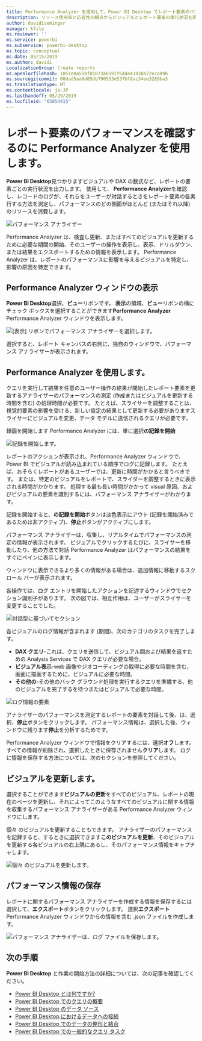 ```yaml
---
title: Performance Analyzer を使用して、Power BI Desktop でレポート要素のパフォーマンスを確認するには
description: リソース使用率と応答性の観点からビジュアルとレポート要素の実行状況を調べる
author: davidiseminger
manager: kfile
ms.reviewer: ''
ms.service: powerbi
ms.subservice: powerbi-desktop
ms.topic: conceptual
ms.date: 05/15/2019
ms.author: davidi
LocalizationGroup: Create reports
ms.openlocfilehash: 1851e0a55bf01073a6591f64de43830a72eca89b
ms.sourcegitcommit: 60dad5aa0d85db790553e537bf8ac34ee3289ba3
ms.translationtype: MT
ms.contentlocale: ja-JP
ms.lasthandoff: 05/29/2019
ms.locfileid: "65854415"
---
```

# <a name="use-performance-analyzer-to-examine-report-element-performance"></a>レポート要素のパフォーマンスを確認するのに Performance Analyzer を使用します。

**Power BI Desktop**見つかりますビジュアルや DAX の数式など、レポートの要素ごとの実行状況を出力します。 使用して、 **Performance Analyzer**を確認し、レコードのログが、それらをユーザーが対話するときをレポート要素の各実行する方法を測定し、パフォーマンスのどの側面がほとんど (またはそれ以降) のリソースを消費します。

![パフォーマンス アナライザー](media/desktop-performance-analyzer/performance-analyzer-01.png)

Performance Analyzer は、検査し更新、またはすべてのビジュアルを更新するために必要な期間の開始、そのユーザーの操作を表示し、表示、ドリルダウン、または結果をエクスポートするための情報を表示します。 Performance Analyzer は、レポートのパフォーマンスに影響を与えるビジュアルを特定し、影響の原因を特定できます。

## <a name="displaying-the-performance-analyzer-pane"></a>Performance Analyzer ウィンドウの表示

**Power BI Desktop**選択、**ビュー**リボンです。 **表示**の領域、**ビュー**リボンの横にチェック ボックスを選択することができます**Performance Analyzer** Performance Analyzer ウィンドウを表示します。

![[表示] リボンでパフォーマンス アナライザーを選択します。](media/desktop-performance-analyzer/performance-analyzer-02.png)

選択すると、レポート キャンバスの右側に、独自のウィンドウで、パフォーマンス アナライザーが表示されます。

## <a name="using-performance-analyzer"></a>Performance Analyzer を使用します。

クエリを実行して結果を任意のユーザー操作の結果が開始したレポート要素を更新するアナライザーのパフォーマンスの測定 (作成またはビジュアルを更新する時間を含む) の処理時間が必要です。 たとえば、スライサーを調整することは、視覚的要素の影響を受ける、新しい設定の結果として更新する必要がありますスライサーにビジュアルを変更、データ モデルに送信されるクエリが必要です。 

録画を開始します Performance Analyzer には、単に選択**の記録を開始**

![記録を開始します。](media/desktop-performance-analyzer/performance-analyzer-03.png)

レポートのアクションが表示され、Performance Analyzer ウィンドウで、Power BI でビジュアルが読み込まれている順序でログに記録します。 たとえば、おそらくレポートがあるユーザーでは、更新に時間がかかると言うべきです。 または、特定のビジュアルをレポートで、スライダーを調整するときに表示される時間がかかります。 処理する最も長い時間がかかって visual 原因、およびビジュアルの要素を識別するには、パフォーマンス アナライザーがわかります。 

記録を開始すると、**の記録を開始**ボタンは淡色表示にアウト (記録を開始済みであるためは非アクティブ)、**停止**ボタンがアクティブにします。 

パフォーマンス アナライザーは、収集し、リアルタイムでパフォーマンスの測定の情報が表示されます。 ビジュアルでクリックするたびに、スライサーを移動したり、他の方法で対話 Performance Analyzer はパフォーマンスの結果をすぐにペインに表示します。

ウィンドウに表示できるより多くの情報がある場合は、追加情報に移動するスクロール バーが表示されます。

各操作では、ログ エントリを開始したアクションを記述するウィンドウでセクション識別子があります。 次の図では、相互作用は、ユーザーがスライサーを変更することでした。

![対話型に基づいてセクション](media/desktop-performance-analyzer/performance-analyzer-04.png)

各ビジュアルのログ情報が含まれます (期間)、次のカテゴリのタスクを完了します。

* **DAX クエリ**-これは、クエリを送信して、ビジュアル間および結果を返すための Analysis Services で DAX クエリが必要な場合。
* **ビジュアル表示**-web 画像やジオコーディングの取得に必要な時間を含む、画面に描画するために、ビジュアルに必要な時間。 
* **その他の**-その他のバック グラウンド処理を実行するクエリを準備する、他のビジュアルを完了するを待つまたはビジュアルで必要な時間。

![ログ情報の要素](media/desktop-performance-analyzer/performance-analyzer-06.png)

アナライザーのパフォーマンスを測定するレポートの要素を対話して後、は、選択、**停止**ボタンをクリックします。 パフォーマンス情報は、選択した後、ウィンドウに残ります**停止**を分析するためです。

Performance Analyzer ウィンドウで情報をクリアするには、選択**オフ**します。 すべての情報が削除され、選択したときに保存されません**クリア**します。 ログに情報を保存する方法については、次のセクションを参照してください。 

## <a name="refreshing-visuals"></a>ビジュアルを更新します。

選択することができます**ビジュアルの更新**をすべてのビジュアル、レポートの現在のページを更新し、それによってこのようなすべてのビジュアルに関する情報を収集するパフォーマンス アナライザーがある Performance Analyzer ウィンドウにします。

個々 のビジュアルを更新することもできます。 アナライザーのパフォーマンスを記録すると、するときに選択できます**このビジュアルを更新**、そのビジュアルを更新する各ビジュアルの右上隅にあるし、そのパフォーマンス情報をキャプチャします。

![個々 のビジュアルを更新します。](media/desktop-performance-analyzer/performance-analyzer-07.png)

## <a name="saving-performance-information"></a>パフォーマンス情報の保存

レポートに関するパフォーマンス アナライザーを作成する情報を保存するには選択して、**エクスポート**ボタンをクリックします。 選択**エクスポート**Performance Analyzer ウィンドウからの情報を含む .json ファイルを作成します。 

![パフォーマンス アナライザーは、ログ ファイルを保存します。](media/desktop-performance-analyzer/performance-analyzer-05.png)


## <a name="next-steps"></a>次の手順
**Power BI Desktop** と作業の開始方法の詳細については、次の記事を確認してください。

* [Power BI Desktop とは何ですか?](desktop-what-is-desktop.md)
* [Power BI Desktop でのクエリの概要](desktop-query-overview.md)
* [Power BI Desktop のデータ ソース](desktop-data-sources.md)
* [Power BI Desktop におけるデータへの接続](desktop-connect-to-data.md)
* [Power BI Desktop でのデータの整形と結合](desktop-shape-and-combine-data.md)
* [Power BI Desktop での一般的なクエリ タスク](desktop-common-query-tasks.md)   

